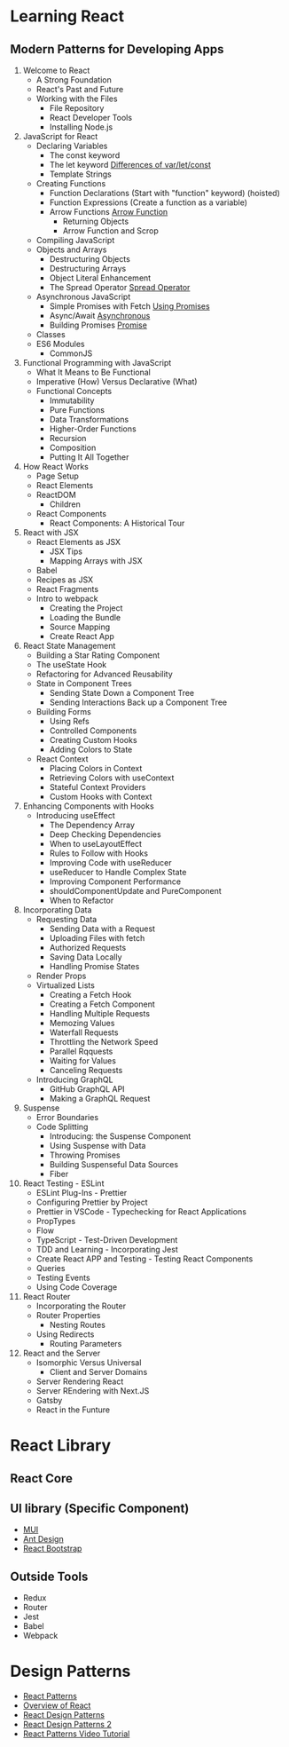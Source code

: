 # Learning React
## Modern Patterns for Developing Apps

1. Welcome to React
   - A Strong Foundation
   - React's Past and Future
   - Working with the Files
     - File Repository
     - React Developer Tools
     - Installing Node.js
2. JavaScript for React
   - Declaring Variables
     - The const keyword
     - The let keyword [Differences of var/let/const](https://www.freecodecamp.org/news/var-let-and-const-whats-the-difference/)
     - Template Strings
   - Creating Functions
     - Function Declarations (Start with "function" keyword) (hoisted)
     - Function Expressions (Create a function as a variable)
     - Arrow Functions [Arrow Function](https://developer.mozilla.org/en-US/docs/Web/JavaScript/Reference/Functions/Arrow_functions)
       - Returning Objects
       - Arrow Function and Scrop
   - Compiling JavaScript
   - Objects and Arrays
     - Destructuring Objects
     - Destructuring Arrays
     - Object Literal Enhancement
     - The Spread Operator [Spread Operator](https://developer.mozilla.org/en-US/docs/Web/JavaScript/Reference/Operators/Spread_syntax)
   - Asynchronous JavaScript
     - Simple Promises with Fetch [Using Promises](https://developer.mozilla.org/en-US/docs/Web/JavaScript/Guide/Using_promises)
     - Async/Await [Asynchronous](https://developer.mozilla.org/en-US/docs/Learn/JavaScript/Asynchronous)
     - Building Promises [Promise](https://developer.mozilla.org/en-US/docs/Web/JavaScript/Reference/Global_Objects/Promise)
   - Classes
   - ES6 Modules
     - CommonJS
3. Functional Programming with JavaScript
   - What It Means to Be Functional
   - Imperative (How) Versus Declarative (What)
   - Functional Concepts
     - Immutability
     - Pure Functions
     - Data Transformations
     - Higher-Order Functions
     - Recursion
     - Composition
     - Putting It All Together
4. How React Works
   - Page Setup
   - React Elements
   - ReactDOM
     - Children
   - React Components
     - React Components: A Historical Tour
5. React with JSX
   - React Elements as JSX
     - JSX Tips
     - Mapping Arrays with JSX
   - Babel
   - Recipes as JSX
   - React Fragments
   - Intro to webpack
     - Creating the Project
     - Loading the Bundle
     - Source Mapping
     - Create React App
6. React State Management
   - Building a Star Rating Component
   - The useState Hook
   - Refactoring for Advanced Reusability
   - State in Component Trees
     - Sending State Down a Component Tree
     - Sending Interactions Back up a Component Tree
   - Building Forms
     - Using Refs
     - Controlled Components
     - Creating Custom Hooks
     - Adding Colors to State
   - React Context
     - Placing Colors in Context
     - Retrieving Colors with useContext
     - Stateful Context Providers
     - Custom Hooks with Context
7. Enhancing Components with Hooks
   - Introducing useEffect
     - The Dependency Array
     - Deep Checking Dependencies
     - When to useLayoutEffect
     - Rules to Follow with Hooks
     - Improving Code with useReducer
     - useReducer to Handle Complex State
     - Improving Component Performance
     - shouldComponentUpdate and PureComponent
     - When to Refactor
8. Incorporating Data
   - Requesting Data
     - Sending Data with a Request
     - Uploading Files with fetch
     - Authorized Requests
     - Saving Data Locally
     - Handling Promise States
   - Render Props
   - Virtualized Lists
     - Creating a Fetch Hook
     - Creating a Fetch Component
     - Handling Multiple Requests
     - Memozing Values
     - Waterfall Requests
     - Throttling the Network Speed
     - Parallel Rqquests
     - Waiting for Values
     - Canceling Requests
   - Introducing GraphQL
     - GitHub GraphQL API
     - Making a GraphQL Request
9.  Suspense
    - Error Boundaries
    - Code Splitting
      - Introducing: the Suspense Component
      - Using Suspense with Data
      - Throwing Promises
      - Building Suspenseful Data Sources
      - Fiber
10.  React Testing
    - ESLint
      - ESLint Plug-Ins
    - Prettier
      - Configuring Prettier by Project
      - Prettier in VSCode
    - Typechecking for React Applications
      - PropTypes
      - Flow
      - TypeScript
    - Test-Driven Development
      - TDD and Learning
    - Incorporating Jest
      - Create React APP and Testing
    - Testing React Components
      - Queries
      - Testing Events
      - Using Code Coverage
11. React Router
    - Incorporating the Router
    - Router Properties
      - Nesting Routes
    - Using Redirects
      - Routing Parameters
12. React and the Server
    - Isomorphic Versus Universal
      - Client and Server Domains
    - Server Rendering React
    - Server REndering with Next.JS
    - Gatsby
    - React in the Funture


# React Library
## React Core

## UI library (Specific Component)
- [MUI](https://mui.com/)
- [Ant Design](https://ant.design/)
- [React Bootstrap](https://react-bootstrap.github.io/)

## Outside Tools
- Redux
- Router
- Jest
- Babel
- Webpack

# Design Patterns
- [React Patterns](https://reactpatterns.com/)
- [Overview of React](https://www.patterns.dev/posts/reactjs)
- [React Design Patterns](https://blog.logrocket.com/react-design-patterns/)
- [React Design Patterns 2](https://aglowiditsolutions.com/blog/react-design-patterns/)
- [React Patterns Video Tutorial](https://www.youtube.com/watch?v=iOSKV2rmj-A)